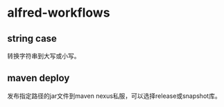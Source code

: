# alfred-workflows
## string case
转换字符串到大写或小写。
## maven deploy
发布指定路径的jar文件到maven nexus私服，可以选择release或snapshot库。
